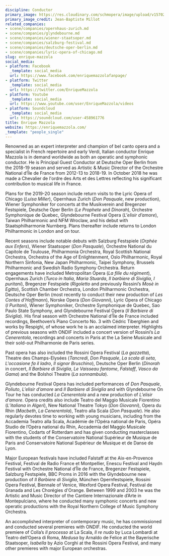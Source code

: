 ```yaml
---
discipline: Conductor
primary_image: https://res.cloudinary.com/schmopera/image/upload/v1570227119/media/2019/10/Mazzola_2_Credit_Jean-Baptiste_Millot_vmrh1j.jpg
primary_image_credit: Jean-Baptiste Millot
related_companies:
- scene/companies/opernhaus-zurich.md
- scene/companies/glyndebourne.md
- scene/companies/wiener-staatsoper.md
- scene/companies/salzburg-festival.md
- scene/companies/deutsche-oper-berlin.md
- scene/companies/lyric-opera-of-chicago.md
slug: enrique-mazzola
social_media:
- platform: Facebook
  _template: social_media
  url: https://www.facebook.com/enriquemazzolafanpage/
- platform: Twitter
  _template: social_media
  url: https://twitter.com/EnriqueMazzola
- platform: Youtube
  _template: social_media
  url: https://www.youtube.com/user/EnriqueMazzola/videos
- platform: Soundcloud
  _template: social_media
  url: https://soundcloud.com/user-458961776
title: Enrique Mazzola
website: https://enriquemazzola.com/
_template: "people_single"
---
```

Renowned as an expert interpreter and champion of bel canto opera and a specialist in French repertoire and early Verdi, Italian conductor Enrique Mazzola is in demand worldwide as both an operatic and symphonic conductor. He is Principal Guest Conductor at Deutsche Oper Berlin from the 2018-19 season and served as Artistic & Music Director of the Orchestre National d’Île de France from 2012-13 to 2018-19. In October 2018 he was made a Chevalier de l'ordre des Arts et des Lettres reflecting his significant contribution to musical life in France.

Plans for the 2019-20 season include return visits to the Lyric Opera of Chicago (_Luisa Miller_), Opernhaus Zurich (_Don Pasquale_, new production), Wiener Symphoniker for concerts at the Musikverein and Bregenzer Festspiele, Deutsche Oper Berlin (_Le Prophete_ and _Dinorah_), Orchestre Symphonique de Quebec, Glyndebourne Festival Opera (_L'elisir d’amore_), Taiwan Philharmonic and NFM Wroclaw, and his debut with Staatsphilharmonie Nurnberg. Plans thereafter include returns to London Philharmonic in London and on tour.

Recent seasons include notable debuts with Salzburg Festspiele (_Orphée aux Enfers_), Wiener Staatsoper (_Don Pasquale_), Orchestre National du Capitole de Toulouse, Philharmonia Orchestra, Royal Scottish National Orchestra, Orchestra of the Age of Enlightenment, Oslo Philharmonic, Royal Northern Sinfonia, New Japan Philharmonic, Taipei Symphony, Brussels Philharmonic and Swedish Radio Symphony Orchestra. Return engagements have included Metropolitan Opera (_La fille du régiment_), Opernhaus Zurich (_Turco in Italia_, _Maria Stuarda_, _Il barbiere di Siviglia_, _I puritani_), Bregenzer Festspiele (_Rigoletto_ and previously Rossini’s _Mosè in Egitto_), Scottish Chamber Orchestra, London Philharmonic Orchestra, Deutsche Oper Berlin (most recently to conduct their new production of _Les Contes d'Hoffmann_), Norske Opera (_Don Giovanni_), Lyric Opera of Chicago (_I Puritani_), Wiener Symphoniker, Orchestre Symphonique de Quebec, Sao Paulo State Symphony, and Glyndebourne Festival Opera (_Il Barbiere di Siviglia_). His final season with Orchestre National d’Île de France included recordings, Beethoven’s Piano Concerto No. 3 with Cédric Tiberghien and works by Respighi, of whose work he is an acclaimed interpreter. Highlights of previous seasons with ONDIF included a concert version of Rossini’s _La Cenerentola_, recordings and concerts in Paris at the La Seine Musicale and their sold-out Philharmonie de Paris series.

Past opera has also included the Rossini Opera Festival (_La gazzetta_), Theatre des Champs-Elysées (_Tancredi_, _Don Pasquale_, _La scala di seta_, _L'occasione fa il ladro_, _Il signor Bruschino_), Deutsche Oper Berlin (_Dinorah_ in concert, _Il Barbiere di Siviglia_, _Le Vaisseau fantome_, _Falstaff_, _Vasco da Gama_) and the Bolshoi Theatre (_La sonnambula_).

Glyndebourne Festival Opera has included performances of _Don Pasquale_, _Poliuto_, _L’elisir d’amore_ and _Il Barbiere di Siviglia_ and with Glyndebourne On Tour he has conducted _La Cenerentola_ and a new production of _L’elisir d’amore_. Opera credits also include Teatro del Maggio Musicale Fiorentino (_L’italiana in Algeri_), New National Theatre Tokyo (_Don Giovanni_), Opera du Rhin (_Macbeth_, _La Cenerentola_), Teatro alla Scala (_Don Pasquale_). He also regularly devotes time to working with young musicians, including from the Accademia Teatro alla Scala, Académie de l’Opéra national de Paris, Opéra Studio de l’Opéra national du Rhin, Accademia del Maggio Musicale Fiorentino, Codarts of Rotterdam and has given conducting masterclasses with the students of the Conservatoire National Supérieur de Musique de Paris and Conservatoire National Supérieur de Musique et de Danse de Lyon.

Major European festivals have included Falstaff at the Aix-en-Provence Festival, Festival de Radio France et Montpellier, Enescu Festival and Haydn Festival with Orchestre National d’Île de France, Bregenzer Festspiele, Salzburg Festspiele, BBC Proms in 2016 with the Glyndebourne new production of _Il Barbiere di Siviglia_, München Opernfestspiele, Rossini Opera Festival, Biennale of Venice, Wexford Opera Festival, Festival de Granada and Les Chorégies d'Orange. Between 1999 and 2003 he was the Artistic and Music Director of the Cantiere Internazionale d’Arte in Montepulciano, where he conducted many symphonic concerts and new operatic productions with the Royal Northern College of Music Symphony Orchestra.

An accomplished interpreter of contemporary music, he has commissioned and conducted several premieres with ONDIF. He conducted the world premiere of Colla’s _Il processo_ at La Scala, _Il re nudo_ by Luca Lombardi at Teatro dell’Opera di Roma, _Medusa_ by Arnaldo de Felice at the Bayerische Staatsoper, _Isabella_ by Azio Corghi at the Rossini Opera Festival, and many other premieres with major European orchestras.